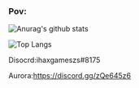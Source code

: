 ### Pov:

![Anurag's github stats](https://github-readme-stats.vercel.app/api?username=ihaxgameszs&theme=tokyonight)

![Top Langs](https://github-readme-stats.vercel.app/api/top-langs/?username=ihaxgameszs&layout=compact&theme=tokyonight)

Disocrd:ihaxgameszs#8175

Aurora:https://discord.gg/zQe645z6

